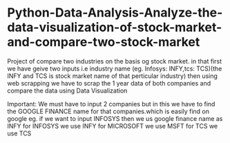 # Python-Data-Analysis-Analyze-the-data-visualization-of-stock-market-and-compare-two-stock-market

Project of compare two industries on the basis og stock market. in that first we have geive two inputs i.e industry name (eg. Infosys: INFY,tcs: TCS)(the INFY and TCS is stock market name of that perticular industry) then using web scrapping we have to scrap the 1 year data of both companies and compare the data using Data Visualization




Important: We must have to input 2 companies but in this we have to find the GOOGLE FINANCE name for that companies.which is easily find on google
eg. if we want to input INFOSYS then we us google finance name as INFY
for INFOSYS we use INFY
for MICROSOFT we use MSFT
for TCS we use TCS
